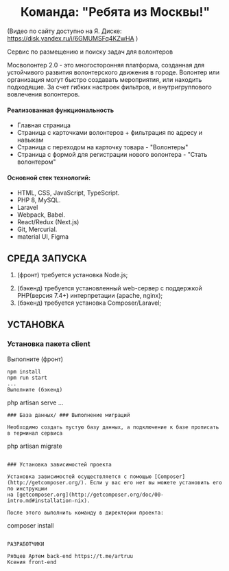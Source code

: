 <p align="center">
    <h1 align="center">Команда: "Ребята из Москвы!"</h1>
    </p>

(Видео по сайту доступно на Я. Диске: https://disk.yandex.ru/i/6GMUMSFq4KZwHA )

<p>Сервис по размещению и поиску задач для волонтеров</p>
<p>Мосволонтер 2.0 - это многосторонняя платформа, созданная для устойчивого развития волонтерского движения в городе. Волонтер или организация  могут быстро создавать мероприятия, или находить подходящие. За счет гибких настроек фильтров, и внутригруппового вовлечения волонтеров. </p>

<h4>Реализованная функциональность</h4>
<ul>
    <li>Главная страница</li>
    <li>Страница с карточками волонтеров + фильтрация по адресу и навыкам</li>
    <li>Страница с переходом на карточку товара - "Волонтеры"</li>
    <li>Страница с формой для регистрации нового волонтера - "Стать волонтером"</li>
</ul> 

<h4>Основной стек технологий:</h4>
<ul>
	<li>HTML, CSS, JavaScript, TypeScript.</li>
	<li>PHP 8, MySQL.</li>
	<li>Laravel</li>
	<li>Webpack, Babel.</li>
	<li>React/Redux (Next.js)</li>
	<li>Git, Mercurial.</li>
	<li>material UI, Figma</li>

 </ul>

СРЕДА ЗАПУСКА
------------
1. (фронт) требуется установка Node.js;
2) (бэкенд) требуется установленный web-сервер с поддержкой PHP(версия 7.4+) интерпретации (apache, nginx);
3) (бэкенд) требуется установка Composer/Laravel;

УСТАНОВКА
------------
### Установка пакета client

Выполните (фронт)
~~~
npm install
npm run start
...
Выполните (бэкенд)
~~~
php artisan serve
...
~~~
### База данных/ ### Выполнение миграций

Необходимо создать пустую базу данных, а подключение к базе прописать в терминал сервиса
~~~
php artisan migrate
~~~

### Установка зависимостей проекта

Установка зависимостей осуществляется с помощью [Composer](http://getcomposer.org/). Если у вас его нет вы можете установить его по инструкции
на [getcomposer.org](http://getcomposer.org/doc/00-intro.md#installation-nix).

После этого выполнить команду в директории проекта:

~~~
composer install
~~~

РАЗРАБОТЧИКИ

Рябцев Артем back-end https://t.me/artruu
Ксения front-end


